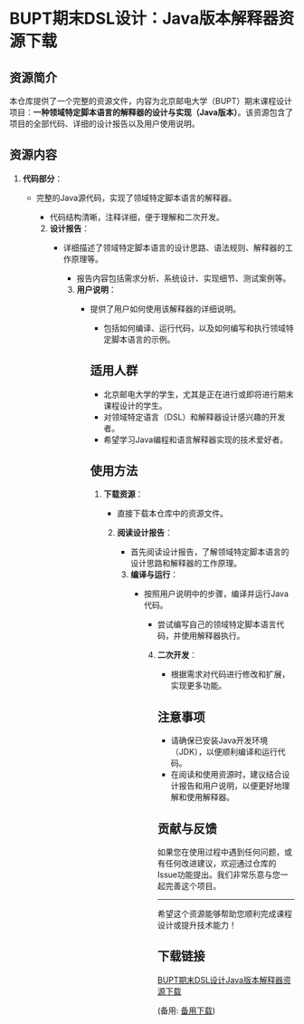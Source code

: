 # BUPT期末DSL设计：Java版本解释器资源下载

## 资源简介

本仓库提供了一个完整的资源文件，内容为北京邮电大学（BUPT）期末课程设计项目：**一种领域特定脚本语言的解释器的设计与实现（Java版本）**。该资源包含了项目的全部代码、详细的设计报告以及用户使用说明。

## 资源内容

1. **代码部分**：
   - 完整的Java源代码，实现了领域特定脚本语言的解释器。
      - 代码结构清晰，注释详细，便于理解和二次开发。

      2. **设计报告**：
         - 详细描述了领域特定脚本语言的设计思路、语法规则、解释器的工作原理等。
            - 报告内容包括需求分析、系统设计、实现细节、测试案例等。

            3. **用户说明**：
               - 提供了用户如何使用该解释器的详细说明。
                  - 包括如何编译、运行代码，以及如何编写和执行领域特定脚本语言的示例。

                  ## 适用人群

                  - 北京邮电大学的学生，尤其是正在进行或即将进行期末课程设计的学生。
                  - 对领域特定语言（DSL）和解释器设计感兴趣的开发者。
                  - 希望学习Java编程和语言解释器实现的技术爱好者。

                  ## 使用方法

                  1. **下载资源**：
                     - 直接下载本仓库中的资源文件。

                     2. **阅读设计报告**：
                        - 首先阅读设计报告，了解领域特定脚本语言的设计思路和解释器的工作原理。

                        3. **编译与运行**：
                           - 按照用户说明中的步骤，编译并运行Java代码。
                              - 尝试编写自己的领域特定脚本语言代码，并使用解释器执行。

                              4. **二次开发**：
                                 - 根据需求对代码进行修改和扩展，实现更多功能。

                                 ## 注意事项

                                 - 请确保已安装Java开发环境（JDK），以便顺利编译和运行代码。
                                 - 在阅读和使用资源时，建议结合设计报告和用户说明，以便更好地理解和使用解释器。

                                 ## 贡献与反馈

                                 如果您在使用过程中遇到任何问题，或有任何改进建议，欢迎通过仓库的Issue功能提出。我们非常乐意与您一起完善这个项目。

                                 ---

                                 希望这个资源能够帮助您顺利完成课程设计或提升技术能力！

                                 ## 下载链接
                                 [BUPT期末DSL设计Java版本解释器资源下载](https://pan.quark.cn/s/ee738ba7294c) 

                                 (备用: [备用下载](https://pan.baidu.com/s/1VLWCs-_u3Xv9UN_v7U3lIg?pwd=1234))
